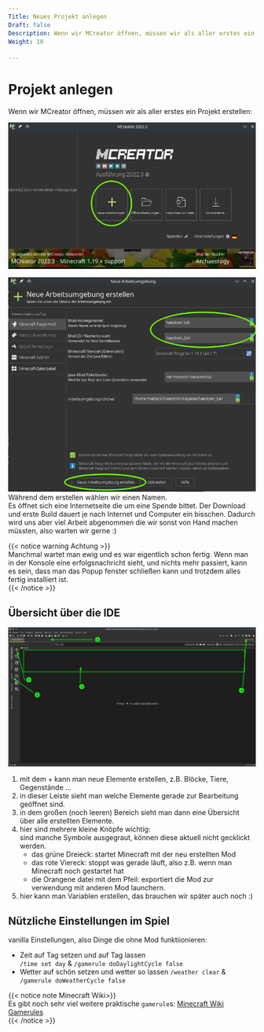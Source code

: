```yaml
---
Title: Neues Projekt anlegen
Draft: false
Description: Wenn wir MCreator öffnen, müssen wir als aller erstes ein Projekt erstellen.
Weight: 10

---
```


# Projekt anlegen
Wenn wir MCreator öffnen, müssen wir als aller erstes ein Projekt erstellen:

![Neues Projekt anlegen - 1](projekt-anlegen-0.png)

![Neues Projekt anlegen - 2](projekt-anlegen-1.png)
Während dem erstellen wählen wir einen Namen.  
Es öffnet sich eine Internetseite die um eine Spende bittet.
Der Download und erste Build dauert je nach Internet und Computer ein bisschen. Dadurch wird uns aber viel Arbeit abgenommen die wir sonst von Hand machen müssten, also warten wir gerne :)

{{< notice warning Achtung >}}  
Manchmal wartet man ewig und es war eigentlich schon fertig. Wenn man in der Konsole eine erfolgsnachricht sieht, und nichts mehr passiert, kann es sein, dass man das Popup fenster schließen kann und trotzdem alles fertig installiert ist.  
{{< /notice >}}

## Übersicht über die IDE

![ide übersicht](ide-uebersicht.png)

1. mit dem + kann man neue Elemente erstellen, z.B. Blöcke, Tiere, Gegenstände ...
2. in dieser Leiste sieht man welche Elemente gerade zur Bearbeitung geöffnet sind.
3. in dem großen (noch leeren) Bereich sieht man dann eine Übersicht über alle erstellten Elemente.
4. hier sind mehrere kleine Knöpfe wichtig:  
    sind manche Symbole ausgegraut, können diese aktuell nicht gecklickt werden.
    - das grüne Dreieck: startet Minecraft mit der neu erstellten Mod
    - das rote Viereck: stoppt was gerade läuft, also z.B. wenn man Minecraft noch gestartet hat
    - die Orangene datei mit dem Pfeil: exportiert die Mod zur verwendung mit anderen Mod launchern.  
5. hier kann man Variablen erstellen, das brauchen wir später auch noch :)

## Nützliche Einstellungen im Spiel
vanilla Einstellungen, also Dinge die ohne Mod funktiionieren:

- Zeit auf Tag setzen und auf Tag lassen  
`/time set day` & `/gamerule doDaylightCycle false`
- Wetter auf schön setzen und wetter so lassen
`/weather clear` & `/gamerule doWeatherCycle false`
 
{{< notice note Minecraft Wiki>}}  
Es gibt noch sehr viel weitere praktische `gamerule`s: [Minecraft Wiki Gamerules](https://minecraft.fandom.com/wiki/Game_rule)  
{{< /notice >}}